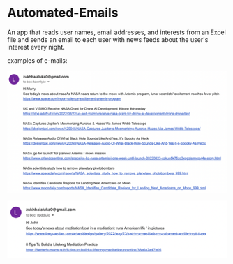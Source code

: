 # Automated-Emails
An app that reads user names, email addresses, and interests from an Excel file and sends an email to each user
with news feeds about the user's interest every night.

examples of e-mails:

![Alt text](nasa.png?raw=true "Title")

![Alt text](meditation.png?raw=true "Title")


